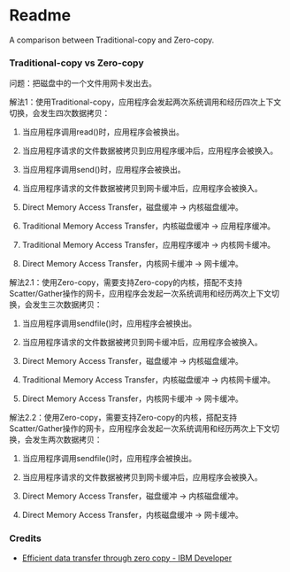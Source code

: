 # Readme
A comparison between Traditional-copy and Zero-copy.

### Traditional-copy vs Zero-copy

问题：把磁盘中的一个文件用网卡发出去。

解法1：使用Traditional-copy，应用程序会发起两次系统调用和经历四次上下文切换，会发生四次数据拷贝：

1. 当应用程序调用read()时，应用程序会被换出。
2. 当应用程序请求的文件数据被拷贝到应用程序缓冲后，应用程序会被换入。
3. 当应用程序调用send()时，应用程序会被换出。
4. 当应用程序请求的文件数据被拷贝到网卡缓冲后，应用程序会被换入。

1. Direct Memory Access Transfer，磁盘缓冲 -> 内核磁盘缓冲。
2. Traditional Memory Access Transfer，内核磁盘缓冲 -> 应用程序缓冲。
3. Traditional Memory Access Transfer，应用程序缓冲 -> 内核网卡缓冲。
4. Direct Memory Access Transfer，内核网卡缓冲 -> 网卡缓冲。

解法2.1：使用Zero-copy，需要支持Zero-copy的内核，搭配不支持Scatter/Gather操作的网卡，应用程序会发起一次系统调用和经历两次上下文切换，会发生三次数据拷贝：

1. 当应用程序调用sendfile()时，应用程序会被换出。
2. 当应用程序请求的文件数据被拷贝到网卡缓冲后，应用程序会被换入。

1. Direct Memory Access Transfer，磁盘缓冲 -> 内核磁盘缓冲。
2. Traditional Memory Access Transfer，内核磁盘缓冲 -> 内核网卡缓冲。
3. Direct Memory Access Transfer，内核网卡缓冲 -> 网卡缓冲。

解法2.2：使用Zero-copy，需要支持Zero-copy的内核，搭配支持Scatter/Gather操作的网卡，应用程序会发起一次系统调用和经历两次上下文切换，会发生两次数据拷贝：

1. 当应用程序调用sendfile()时，应用程序会被换出。
2. 当应用程序请求的文件数据被拷贝到网卡缓冲后，应用程序会被换入。

1. Direct Memory Access Transfer，磁盘缓冲 -> 内核磁盘缓冲。
2. Direct Memory Access Transfer，内核磁盘缓冲 -> 网卡缓冲。

### Credits
- [Efficient data transfer through zero copy - IBM Developer](https://developer.ibm.com/articles/j-zerocopy)
